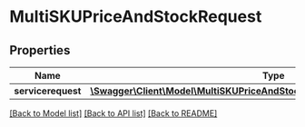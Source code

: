 # MultiSKUPriceAndStockRequest

## Properties
Name | Type | Description | Notes
------------ | ------------- | ------------- | -------------
**servicerequest** | [**\Swagger\Client\Model\MultiSKUPriceAndStockAPIV40ServiceVs0Servicerequest**](MultiSKUPriceAndStockAPIV40ServiceVs0Servicerequest.md) |  | [optional] 

[[Back to Model list]](../../README.md#documentation-for-models) [[Back to API list]](../../README.md#documentation-for-api-endpoints) [[Back to README]](../../README.md)

